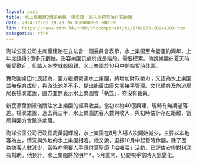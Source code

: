 ```yaml
---
layout: post
title: 水上樂園錄2億多虧蝕　楊潤雄：收入與初時估計有距離
date: 2024-12-03 19:28:26.000000000 +08:00
link: https://news.rthk.hk/rthk/ch/component/k2/1781933-20241203.htm
categories: rthk
---
```


海洋公園公司主席龐建貽在立法會一個委員會表示，水上樂園至今營運約兩年，上年度錄得2億多元虧蝕，形容樂園仍處於成長階段，需要摸索。他說樂園在夏天時很受歡迎，但踏入冬季就較困難，水上樂園於10月中開始暫時休園。

實政圓桌田北辰認為，園方繼續營運水上樂園，將增加財政壓力；又認為水上樂園並無保育成份，與游泳池差不多，提出能否由康文署接手管理。文化體育及旅遊局局長楊潤雄說，園方並無表示水上樂園會「執笠」，亦沒有裁員。

新民黨葉劉淑儀關注水上樂園的經濟收益，當初以約40億興建，現時有無期望落差。楊潤雄說，過去兩三年，水上樂園訪客人數與收入，與初時估計存在距離，當局與園方會跟進處理。

海洋公園公司行政總裁黃嗣輝說，水上樂園在8月入場人次開始減少，主要以本地客為主，情況與外地的水上樂園相若。他又說，選擇10月中起暫時休園，除了因為訪客人數減少，當時亦需要人手應付萬聖節「哈囉喂」活動，已評估安排對利潤有幫助。他預計，水上樂園將於明年4、5月重開，仍要視乎當時天氣變化。
